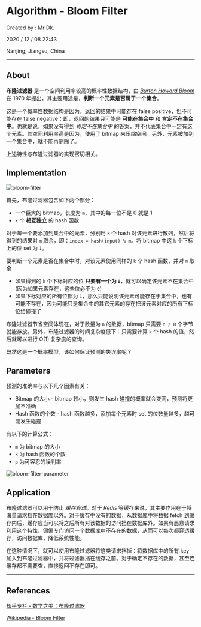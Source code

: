 # Algorithm - Bloom Filter

Created by : Mr Dk.

2020 / 12 / 08 22:43

Nanjing, Jiangsu, China

---

## About

**布隆过滤器** 是一个空间利用率较高的概率性数据结构，由 [_Burton Howard Bloom_](https://en.wikipedia.org/w/index.php?title=Burton_Howard_Bloom&action=edit&redlink=1) 在 1970 年提出，其主要用途是，**判断一个元素是否属于一个集合**。

这是一个概率性数据结构是因为，返回的结果中可能存在 false positive，但不可能存在 false negative：即，返回的结果只可能是 **可能在集合中** 和 **肯定不在集合中**。也就是说，如果没有得到 _肯定不在集合中_ 的答案，并不代表集合中一定有这个元素。其空间利用率高是因为，使用了 bitmap 来压缩空间。另外，元素被加到一个集合中，就不能再删除了。

上述特性与布隆过滤器的实现密切相关。

## Implementation

![bloom-filter](../img/bloom-filter.png)

首先，布隆过滤器包含如下两个部分：

- 一个巨大的 bitmap，长度为 `m`，其中的每一位不是 0 就是 1
- `k` 个 **相互独立** 的 hash 函数

对于每一个要添加到集合中的元素，分别用 `k` 个 hash 对该元素进行散列，然后将得到的结果对 `m` 取余，即：`index = hash(input) % m`。将 bitmap 中这 `k` 个下标上的位 set 为 `1`。

要判断一个元素是否在集合中时，对该元素使用同样的 `k` 个 hash 函数，并对 `m` 取余：

- 如果得到的 `k` 个下标对应的位 **只要有一个为 `0`**，就可以确定该元素不在集合中 (因为如果元素存在，这些位必不为 `0`)
- 如果下标对应的所有位都为 `1`，那么只能说明该元素可能存在于集合中，也有可能不存在，因为可能只是集合中的其它元素的存在把该元素对应的所有下标位给碰撞了

布隆过滤器节省空间体现在，对于数量为 `n` 的数据，bitmap 只需要 `n / 8` 个字节就能存放。另外，布隆过滤器的时间复杂度低下：只需要计算 `k` 个 hash 的值，然后就可以进行 O(1) 复杂度的查询。

既然这是一个概率模型，该如何保证预测的失误率呢？

## Parameters

预测的准确率与以下几个因素有关：

- Bitmap 的大小 - bitmap 较小，则发生 hash 碰撞的概率就会变高，预测将更加不准确
- Hash 函数的个数 - hash 函数越多，添加每个元素时 set 的位数量越多，越可能发生碰撞

有以下的计算公式：

- `m` 为 bitmap 的大小
- `k` 为 hash 函数的个数
- `p` 为可容忍的误判率

![bloom-filter-parameter](../img/bloom-filter-parameter.png)

## Application

布隆过滤器可以用于防止 _缓存穿透_。对于 _Redis_ 等缓存来说，其主要作用在于将海量请求挡在数据库以外。对于缓存中没有的数据，从数据库中将数据 fetch 到缓存内后，缓存应当可以将之后所有对该数据的访问挡在数据库外。如果有恶意请求利用这个特性，偏偏专门访问一个数据库中不存在的数据，从而可以每次都穿透缓存，访问数据库，降低系统性能。

在这种情况下，就可以使用布隆过滤器将这类请求挡掉：将数据库中的所有 key 加入到布隆过滤器中，并将过滤器挡在缓存之前。对于确定不存在的数据，甚至连缓存都不需要查，直接返回不存在即可。

---

## References

[知乎专栏 - 数学之美：布隆过滤器](https://zhuanlan.zhihu.com/p/72378274)

[Wikipedia - Bloom Filter](https://en.wikipedia.org/wiki/Bloom_filter)
